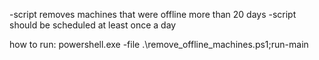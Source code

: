 -script removes machines that were offline more than 20 days
-script should be scheduled at least once a day

how to run:
powershell.exe -file .\remove_offline_machines.ps1;run-main
